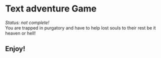 # Text adventure Game
*Status: not complete!*<br />
You are trapped in purgatory and have to help lost souls to their rest be it heaven or hell!
## Enjoy!

